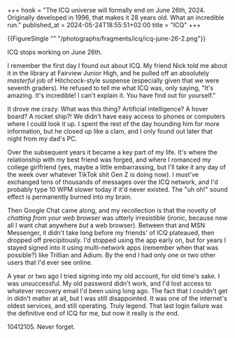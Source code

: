 +++
hook = "The ICQ universe will formally end on June 26th, 2024. Originally developed in 1996, that makes it 28 years old. What an incredible run."
published_at = 2024-05-24T18:55:51+02:00
title = "ICQ"
+++

{{FigureSingle "" "/photographs/fragments/icq/icq-june-26-2.png"}}

ICQ stops working on June 26th.

I remember the first day I found out about ICQ. My friend Nick told me about it in the library at Fairview Junior High, and he pulled off an absolutely _masterful_ job of Hitchcock-style suspense (especially given that we were seventh graders). He refused to tell me what ICQ was, only saying, "It's amazing. It's incredible! I can't explain it. You have find out for yourself."

It drove me crazy. What was this thing? Artificial intelligence? A hover board? A rocket ship?! We didn't have easy access to phones or computers where I could look it up. I spent the rest of the day hounding him for more information, but he closed up like a clam, and I only found out later that night from my dad's PC.

Over the subsequent years it became a key part of my life. It's where the relationship with my best friend was forged, and where I romanced my college girlfriend (yes, maybe a little embarrassing, but I'll take it any day of the week over whatever TikTok shit Gen Z is doing now). I must've exchanged tens of thousands of messages over the ICQ network, and I'd probably type 10 WPM slower today if it'd never existed. The "uh oh!" sound effect is permanently burned into my brain.

Then Google Chat came along, and my recollection is that the novelty of _chatting from your web browser_ was utterly irresistible (ironic, because now all I want chat anywhere _but_ a web browser). Between that and MSN Messenger, it didn't take long before my friends' of ICQ plateaued, then dropped off precipitously. I'd stopped using the app early on, but for years I stayed signed into it using multi-network apps (remember when that was possible?) like Trillian and Adium. By the end I had only one or two other users that I'd ever see online.

A year or two ago I tried signing into my old account, for old time's sake. I was unsuccessful. My old password didn't work, and I'd lost access to whatever recovery email I'd been using long ago. The fact that I couldn't get in didn't matter at all, but I was still disappointed. It was one of the internet's oldest services, and still operating. Truly legend. That last login failure was the definitive end of ICQ for me, but now it really is _the_ end.

10412105\. Never forget.